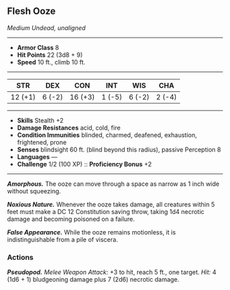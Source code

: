## Flesh Ooze
*Medium Undead, unaligned*
___
- **Armor Class** 8
- **Hit Points** 22 (3d8 + 9)
- **Speed** 10 ft., climb 10 ft.
___
|  STR  |  DEX  |  CON  |  INT  |  WIS  |  CHA  |
|:-----:|:-----:|:-----:|:-----:|:-----:|:-----:|
|12 (+1)|6 (-2)|16 (+3)|1 (-5)|6 (-2)|2 (-4)|
___
- **Skills** Stealth +2
- **Damage Resistances** acid, cold, fire
- **Condition Immunities** blinded, charmed, deafened, exhaustion, frightened, prone
- **Senses** blindsight 60 ft. (blind beyond this radius), passive Perception 8
- **Languages** —
- **Challenge** 1/2 (100 XP) ::	**Proficiency Bonus**  +2
___
***Amorphous.*** The ooze can move through a space as narrow as 1 inch wide without squeezing.

***Noxious Nature.*** Whenever the ooze takes damage, all creatures within 5 feet must make a DC 12 Constitution saving throw, taking 1d4 necrotic damage and becoming poisoned on a failure.

***False Appearance.*** While the ooze remains motionless, it is indistinguishable from a pile of viscera.

### Actions
***Pseudopod.*** _Melee Weapon Attack:_ +3 to hit, reach 5 ft., one target. _Hit:_ 4 (1d6 + 1) bludgeoning damage plus 7 (2d6) necrotic damage.




